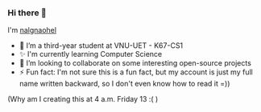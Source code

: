 ### Hi there 👋

I'm [nalgnaohel](https://github.com/nalgnaohel)

- 🌱 I’m a third-year student at VNU-UET - K67-CS1
- ✨ I'm currently learning Computer Science
- 👯 I’m looking to collaborate on some interesting open-source projects
- ⚡ Fun fact: I'm not sure this is a fun fact, but my account is just my full name written backward, so I don't even know how to read it =))

(Why am I creating this at 4 a.m. Friday 13 :( )
<!--
![nalgnaohel's GitHub stats](https://github-readme-stats.vercel.app/api?username=nalgnaohel&show_icons=true&theme=radical)

**nalgnaohel/nalgnaohel** is a ✨ _special_ ✨ repository because its `README.md` (this file) appears on your GitHub profile.
-->
